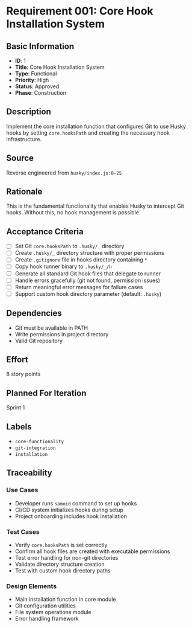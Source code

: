 # Requirement 001: Core Hook Installation System

## Basic Information
- **ID**: 1
- **Title**: Core Hook Installation System
- **Type**: Functional
- **Priority**: High
- **Status**: Approved
- **Phase**: Construction

## Description
Implement the core installation function that configures Git to use Husky hooks by setting `core.hooksPath` and creating the necessary hook infrastructure.

## Source
Reverse engineered from `husky/index.js:8-25`

## Rationale
This is the fundamental functionality that enables Husky to intercept Git hooks. Without this, no hook management is possible.

## Acceptance Criteria
- [ ] Set Git `core.hooksPath` to `.husky/_` directory
- [ ] Create `.husky/_` directory structure with proper permissions
- [ ] Create `.gitignore` file in hooks directory containing `*`
- [ ] Copy hook runner binary to `.husky/_/h`
- [ ] Generate all standard Git hook files that delegate to runner
- [ ] Handle errors gracefully (git not found, permission issues)
- [ ] Return meaningful error messages for failure cases
- [ ] Support custom hook directory parameter (default: `.husky`)

## Dependencies
- Git must be available in PATH
- Write permissions in project directory
- Valid Git repository

## Effort
8 story points

## Planned For Iteration
Sprint 1

## Labels
- `core-functionality`
- `git-integration`
- `installation`

## Traceability

### Use Cases
- Developer runs `samoid` command to set up hooks
- CI/CD system initializes hooks during setup
- Project onboarding includes hook installation

### Test Cases
- Verify `core.hooksPath` is set correctly
- Confirm all hook files are created with executable permissions
- Test error handling for non-git directories
- Validate directory structure creation
- Test with custom hook directory paths

### Design Elements
- Main installation function in core module
- Git configuration utilities
- File system operations module
- Error handling framework